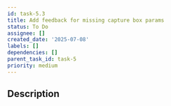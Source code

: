 ```yaml
---
id: task-5.3
title: Add feedback for missing capture box params
status: To Do
assignee: []
created_date: '2025-07-08'
labels: []
dependencies: []
parent_task_id: task-5
priority: medium
---
```


## Description
